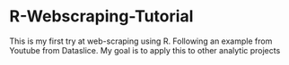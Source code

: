 # R-Webscraping-Tutorial
This is my first try at web-scraping using R. Following an example from Youtube from Dataslice. My goal is to apply this to other analytic projects
